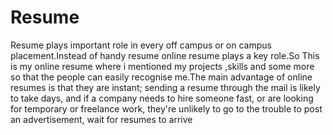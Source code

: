 # Resume 
Resume plays important role in every off campus or on campus placement.Instead of handy resume online resume plays a key role.So This is my online resume where i mentioned my projects ,skills and some more so that the people can easily recognise me.The main advantage of online resumes is that they are instant; sending a resume through the mail is likely to take days, and if a company needs to hire someone fast, or are looking for temporary or freelance work, they're unlikely to go to the trouble to post an advertisement, wait for resumes to arrive

